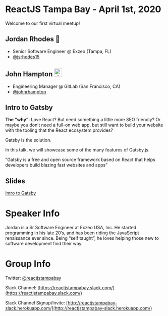 # **ReactJS Tampa Bay - April 1st, 2020**

Welcome to our first virtual meetup!

## Jordan Rhodes 🍑

- Senior Software Engineer @ Exzeo (Tampa, FL)
- [@jsrhodes15](https://twitter.com/jsrhodes15)

## John Hampton <img src="https://emoji.slack-edge.com/T02592416/hipster-tanuki/94529b8ed5f5dd4a.png" alt="drawing" width="25"/>

- Engineering Manager @ GitLab (San Francisco, CA)
- [@johnrhampton](https://twitter.com/johnrhampton)

## Intro to Gatsby

**The “why”**: Love React? But need something a little more SEO friendly? Or maybe you don’t need a full-on web app, but still want to build your website with the tooling that the React ecosystem provides?

Gatsby is the solution.

In this talk, we will showcase some of the many features of Gatsby.js.

“Gatsby is a free and open source framework based on React that helps developers build blazing fast websites and apps”

## Slides
[Intro to Gatsby](https://docs.google.com/presentation/d/1J0PgXz2a8OuF3VCtP9s4m0I7P8Zx3plJcvW2lJCXbYE/edit?usp=sharing)

# Speaker Info

Jordan is a Sr Software Engineer at Exzeo USA, Inc. He started programming in his late 20’s, and has been riding the JavaScript renaissance ever since. Being “self taught”, he loves helping those new to software development find their way.


# Group Info

Twitter: [@reactjstampabay](https://twitter.com/reactjstampabay)

Slack Channel: [https://reactjstampabay.slack.com/](https://reactjstampabay.slack.com/)

Slack Channel Signup/Invite: [http://reactjstampabay-slack.herokuapp.com/](http://reactjstampabay-slack.herokuapp.com/)
